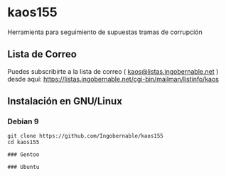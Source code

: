 # kaos155
Herramienta para seguimiento de supuestas tramas de corrupción


## Lista de Correo

Puedes subscribirte a la lista de correo ( kaos@listas.ingobernable.net ) desde aquí: 
https://listas.ingobernable.net/cgi-bin/mailman/listinfo/kaos


## Instalación en GNU/Linux

### Debian 9

```
git clone https://github.com/Ingobernable/kaos155
cd kaos155

### Gentoo 

### Ubuntu

